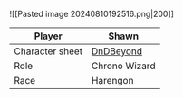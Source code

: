
![[Pasted image 20240810192516.png|200]]

| Player          | Shawn                                                       |
| --------------- | ----------------------------------------------------------- |
| Character sheet | [DnDBeyond](https://www.dndbeyond.com/characters/122811217) |
| Role            | Chrono Wizard                                               |
| Race            | Harengon                                                    |



